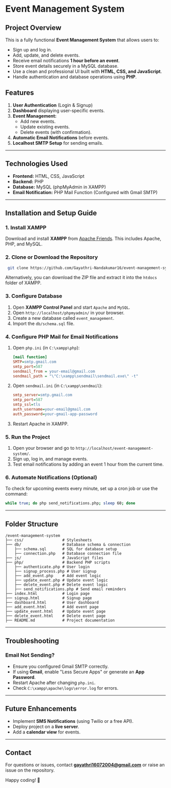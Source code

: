 # Event Management System

## Project Overview
This is a fully functional **Event Management System** that allows users to:
- Sign up and log in.
- Add, update, and delete events.
- Receive email notifications **1 hour before an event**.
- Store event details securely in a MySQL database.
- Use a clean and professional UI built with **HTML, CSS, and JavaScript**.
- Handle authentication and database operations using **PHP**.

## Features
1. **User Authentication** (Login & Signup)
2. **Dashboard** displaying user-specific events.
3. **Event Management:**
   - Add new events.
   - Update existing events.
   - Delete events (with confirmation).
4. **Automatic Email Notifications** before events.
5. **Localhost SMTP Setup** for sending emails.

---

## Technologies Used
- **Frontend:** HTML, CSS, JavaScript
- **Backend:** PHP
- **Database:** MySQL (phpMyAdmin in XAMPP)
- **Email Notification:** PHP Mail Function (Configured with Gmail SMTP)

---

## Installation and Setup Guide

### 1. Install XAMPP
Download and install **XAMPP** from [Apache Friends](https://www.apachefriends.org/). This includes Apache, PHP, and MySQL.

### 2. Clone or Download the Repository
```sh
 git clone https://github.com/Gayathri-Nandakumar16/event-management-system.git
```
Alternatively, you can download the ZIP file and extract it into the `htdocs` folder of XAMPP.

### 3. Configure Database
1. Open **XAMPP Control Panel** and start `Apache` and `MySQL`.
2. Open `http://localhost/phpmyadmin/` in your browser.
3. Create a new database called `event_management`.
4. Import the `db/schema.sql` file.

### 4. Configure PHP Mail for Email Notifications
1. Open `php.ini` (in `C:\xampp\php`):
   ```ini
   [mail function]
   SMTP=smtp.gmail.com
   smtp_port=587
   sendmail_from = your-email@gmail.com
   sendmail_path = "\"C:\xampp\sendmail\sendmail.exe\" -t"
   ```
2. Open `sendmail.ini` (in `C:\xampp\sendmail`):
   ```ini
   smtp_server=smtp.gmail.com
   smtp_port=587
   smtp_ssl=tls
   auth_username=your-email@gmail.com
   auth_password=your-gmail-app-password
   ```
3. Restart Apache in XAMPP.

### 5. Run the Project
1. Open your browser and go to `http://localhost/event-management-system/`.
2. Sign up, log in, and manage events.
3. Test email notifications by adding an event 1 hour from the current time.

### 6. Automate Notifications (Optional)
To check for upcoming events every minute, set up a cron job or use the command:
```sh
while true; do php send_notifications.php; sleep 60; done
```

---

## Folder Structure
```
/event-management-system
├── css/                 # Stylesheets
├── db/                  # Database schema & connection
│   ├── schema.sql       # SQL for database setup
│   ├── connection.php   # Database connection file
├── js/                  # JavaScript files
├── php/                 # Backend PHP scripts
│   ├── authenticate.php # User login
│   ├── signup_process.php # User signup
│   ├── add_event.php    # Add event logic
│   ├── update_event.php # Update event logic
│   ├── delete_event.php # Delete event logic
│   ├── send_notifications.php # Send email reminders
├── index.html           # Login page
├── signup.html          # Signup page
├── dashboard.html       # User dashboard
├── add_event.html       # Add event page
├── update_event.html    # Update event page
├── delete_event.html    # Delete event page
├── README.md            # Project documentation
```

---

## Troubleshooting
### Email Not Sending?
- Ensure you configured Gmail SMTP correctly.
- If using **Gmail**, enable "Less Secure Apps" or generate an **App Password**.
- Restart Apache after changing `php.ini`.
- Check `C:\xampp\apache\logs\error.log` for errors.

---

## Future Enhancements
- Implement **SMS Notifications** (using Twilio or a free API).
- Deploy project on a **live server**.
- Add a **calendar view** for events.

---

## Contact
For questions or issues, contact **gayathri16072004@gmail.com** or raise an issue on the repository.

Happy coding! 🚀

